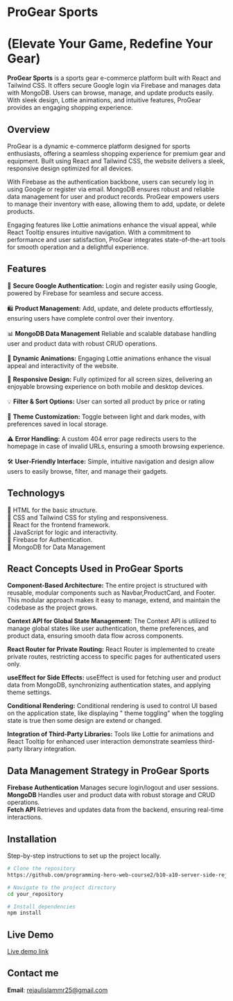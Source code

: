 
# **ProGear Sports** 

# (Elevate Your Game, Redefine Your Gear)

**ProGear Sports** is a sports gear e-commerce platform built with React and Tailwind CSS. It offers secure Google login via Firebase and manages data with MongoDB. Users can browse, manage, and update products easily. With sleek design, Lottie animations, and intuitive features, ProGear provides an engaging shopping experience.

## Overview

ProGear is a dynamic e-commerce platform designed for sports enthusiasts, offering a seamless shopping experience for premium gear and equipment. Built using React and Tailwind CSS, the website delivers a sleek, responsive design optimized for all devices. <br> 

With Firebase as the authentication backbone, users can securely log in using Google or register via email. MongoDB ensures robust and reliable data management for user and product records. ProGear empowers users to manage their inventory with ease, allowing them to add, update, or delete products. <br>
 
Engaging features like Lottie animations enhance the visual appeal, while React Tooltip ensures intuitive navigation. With a commitment to performance and user satisfaction, ProGear integrates state-of-the-art tools for smooth operation and a delightful experience.<br>

## Features

🔐 **Secure Google Authentication:** Login and register easily using Google, powered by Firebase for seamless and secure access.<br>  
🛍️ **Product Management:** Add, update, and delete products effortlessly, ensuring users have complete control over their inventory.<br>  
📊 **MongoDB Data Management** Reliable and scalable database handling user and product data with robust CRUD operations.<br>  
🎨 **Dynamic Animations:** Engaging Lottie animations enhance the visual appeal and interactivity of the website. <br>

📱 **Responsive Design:** Fully optimized for all screen sizes, delivering an enjoyable browsing experience on both mobile and desktop devices.<br>   
💡 **Filter & Sort Options:** User can sorted all product by price or rating<br>  
🔄 **Theme Customization:** Toggle between light and dark modes, with preferences saved in local storage.<br>  
⚠️ **Error Handling:** A custom 404 error page redirects users to the homepage in case of invalid URLs, ensuring a smooth browsing experience.<br>  
🛠️ **User-Friendly Interface:** Simple, intuitive navigation and design allow users to easily browse, filter, and manage their gadgets.<br>


## Technologys
🔵 HTML for the basic structure. <br>
🔵 CSS and Tailwind CSS for styling and responsiveness. <br>
🔵 React for the frontend framework. <br>
🔵 JavaScript for logic and interactivity. <br>
🔵 Firebase for Authentication. <br>
🔵 MongoDB for Data Management <br>

## React Concepts Used in ProGear Sports

**Component-Based Architecture:** The entire project is structured with reusable, modular components such as Navbar,ProductCard, and Footer. This modular approach makes it easy to manage, extend, and maintain the codebase as the project grows.<br>

**Context API for Global State Management:** The Context API is utilized to manage global states like user authentication, theme preferences, and product data, ensuring smooth data flow across components.<br>

**React Router for Private Routing:** React Router is implemented to create private routes, restricting access to specific pages for authenticated users only.<br>

**useEffect for Side Effects:** useEffect is used for fetching user and product data from MongoDB, synchronizing authentication states, and applying theme settings.<br>

**Conditional Rendering:** Conditional rendering is used to control UI based on the application state, like displaying " theme toggling" when the toggling state is true then some design are extend or changed.<br>

**Integration of Third-Party Libraries:** Tools like Lottie for animations and React Tooltip for enhanced user interaction demonstrate seamless third-party library integration.<br>


## Data Management Strategy in ProGear Sports

**Firebase Authentication** Manages secure login/logout and user sessions.<br>
**MongoDB**  Handles user and product data with robust storage and CRUD operations.<br>
**Fetch API**  Retrieves and updates data from the backend, ensuring real-time interactions.<br>

## Installation

Step-by-step instructions to set up the project locally.

```bash
# Clone the repository
https://github.com/programming-hero-web-course2/b10-a10-server-side-rejaul48.git

# Navigate to the project directory
cd your_repository

# Install dependencies
npm install

```
## Live Demo
[Live demo link](https://progearsports-48.web.app/)


## Contact me
**Email**: [rejaulislammr25@gmail.com](mailto:rejaulislammr25@gmail.com)



